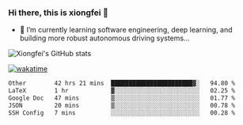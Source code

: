### Hi there, this is xiongfei 👋


- 🌱 I’m currently learning software engineering, deep learning, and building more robust autonomous driving systems...

<!--
**X1on9f31/X1on9f31** is a ✨ _special_ ✨ repository because its `README.md` (this file) appears on your GitHub profile.
Here are some ideas to get you started:
-->

![Xiongfei's GitHub stats](https://github-readme-stats.vercel.app/api?username=X1on9f31)


[![wakatime](https://wakatime.com/badge/user/9e8d5516-d162-43e7-9563-87295d455a71.svg)](https://wakatime.com/@9e8d5516-d162-43e7-9563-87295d455a71)

<!--START_SECTION:waka-->

```txt
Other        42 hrs 21 mins  ███████████████████████▓░   94.80 %
LaTeX        1 hr            ▓░░░░░░░░░░░░░░░░░░░░░░░░   02.25 %
Google Doc   47 mins         ▒░░░░░░░░░░░░░░░░░░░░░░░░   01.77 %
JSON         20 mins         ▒░░░░░░░░░░░░░░░░░░░░░░░░   00.78 %
SSH Config   7 mins          ░░░░░░░░░░░░░░░░░░░░░░░░░   00.28 %
```

<!--END_SECTION:waka-->

